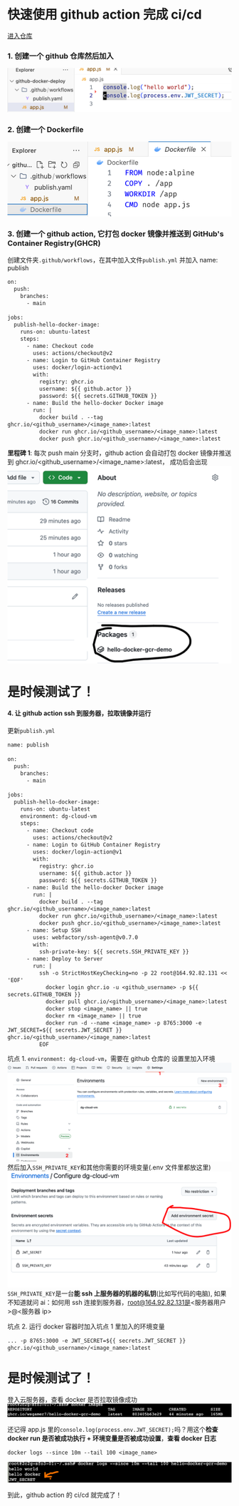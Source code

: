 # 快速使用 github action 完成 ci/cd

[进入仓库](https://github.com/Wsgamer7/github-docker-deploy)

### 1. 创建一个 github 仓库然后加入

![alt text](image.png)

### 2. 创建一个 Dockerfile

![alt text](image-1.png)

### 3. 创建一个 github action, 它打包 docker 镜像并推送到 GitHub's Container Registry(GHCR)

创建文件夹`.github/workflows`，在其中加入文件`publish.yml` 并加入
name: publish

```
on:
  push:
    branches:
      - main

jobs:
  publish-hello-docker-image:
    runs-on: ubuntu-latest
    steps:
      - name: Checkout code
        uses: actions/checkout@v2
      - name: Login to GitHub Container Registry
        uses: docker/login-action@v1
        with:
          registry: ghcr.io
          username: ${{ github.actor }}
          password: ${{ secrets.GITHUB_TOKEN }}
      - name: Build the hello-docker Docker image
        run: |
          docker build . --tag ghcr.io/<github_username>/<image_name>:latest
          docker run ghcr.io/<github_username>/<image_name>:latest
          docker push ghcr.io/<github_username>/<image_name>:latest
```

**里程碑 1**: 每次 push main 分支时，github action 会自动打包 docker 镜像并推送到 ghcr.io/<github_username>/<image_name>:latest， 成功后会出现
![alt text](image-2.png)

# 是时候测试了！

#### 4. 让 github action ssh 到服务器，拉取镜像并运行

更新`publish.yml`

```
name: publish

on:
  push:
    branches:
      - main

jobs:
  publish-hello-docker-image:
    runs-on: ubuntu-latest
    environment: dg-cloud-vm
    steps:
      - name: Checkout code
        uses: actions/checkout@v2
      - name: Login to GitHub Container Registry
        uses: docker/login-action@v1
        with:
          registry: ghcr.io
          username: ${{ github.actor }}
          password: ${{ secrets.GITHUB_TOKEN }}
      - name: Build the hello-docker Docker image
        run: |
          docker build . --tag ghcr.io/<github_username>/<image_name>:latest
          docker run ghcr.io/<github_username>/<image_name>:latest
          docker push ghcr.io/<github_username>/<image_name>:latest
      - name: Setup SSH
        uses: webfactory/ssh-agent@v0.7.0
        with:
          ssh-private-key: ${{ secrets.SSH_PRIVATE_KEY }}
      - name: Deploy to Server
        run: |
          ssh -o StrictHostKeyChecking=no -p 22 root@164.92.82.131 << 'EOF'
            docker login ghcr.io -u <github_username> -p ${{ secrets.GITHUB_TOKEN }}
            docker pull ghcr.io/<github_username>/<image_name>:latest
            docker stop <image_name> || true
            docker rm <image_name> || true
            docker run -d --name <image_name> -p 8765:3000 -e JWT_SECRET=${{ secrets.JWT_SECRET }} ghcr.io/<github_username>/<image_name>:latest
          EOF

```

坑点 1. `environment: dg-cloud-vm`，需要在 github 仓库的 设置里加入环境
![alt text](image-3.png)
然后加入`SSH_PRIVATE_KEY`和其他你需要的环境变量(.env 文件里都放这里)
![alt text](image-4.png)
`SSH_PRIVATE_KEY`是一台**能 ssh 上服务器的机器的私钥**(比如写代码的电脑), 如果不知道就问 ai：如何用 ssh 连接到服务器，root@164.92.82.131是<服务器用户>@<服务器 ip>

坑点 2. 运行 docker 容器时加入坑点 1 里加入的环境变量

```
... -p 8765:3000 -e JWT_SECRET=${{ secrets.JWT_SECRET }} ghcr.io/<github_username>/<image_name>:latest
```

# 是时候测试了！

登入云服务器，查看 docker 是否拉取镜像成功
![alt text](image-5.png)

还记得 app.js 里的`console.log(process.env.JWT_SECRET);`吗？用这个**检查 docker run 是否被成功执行 + 环境变量是否被成功设置**，**查看 docker 日志**

```
docker logs --since 10m --tail 100 <image_name>
```

![alt text](image-6.png)

到此，github action 的 ci/cd 就完成了！
